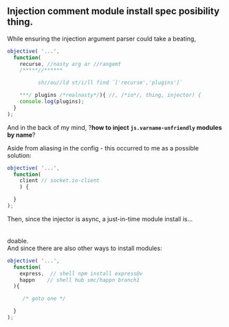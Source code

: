 ## Injection comment module install spec posibility thing. 

While ensuring the injection argument parser could take a beating,<br />

```javascript
objective( '...',
  function(
    recurse, //nasty arg ar //rangemt
    /*****//******

          sh//ou//ld st/i/ll find `['recurse','plugins']`

    ***/ plugins /*realnasty*/){ //, /*io*/, thing, injector) {
    console.log(plugins);
  }
);
```

And in the back of my mind, ?<b>how to inject `js.varname-unfriendly` modules by name</b>?<br />

Aside from aliasing in the config - this occurred to me as a possible solution:

```javascript
objective( '...',
  function(
    client // socket.io-client
    ) {

  }
);

```

Then, since the injector is async, a just-in-time module install is...<br />
<br />
<br />
doable.<br />
And since there are also other ways to install modules:

```javascript
objective( '...',
  function(
    express,  // shell npm install express@v
    happn    // shell hub smc/happn branch1
  ){

     /* goto one */

  }
);

```
